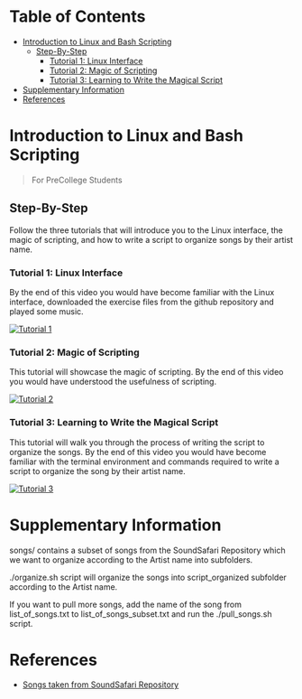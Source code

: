 
# Table of Contents 

<!-- vim-markdown-toc Marked -->

* [Introduction to Linux and Bash Scripting](#introduction-to-linux-and-bash-scripting)
  * [Step-By-Step](#step-by-step)
    * [Tutorial 1: Linux Interface](#tutorial-1:-linux-interface)
    * [Tutorial 2: Magic of Scripting](#tutorial-2:-magic-of-scripting)
    * [Tutorial 3: Learning to Write the Magical Script](#tutorial-3:-learning-to-write-the-magical-script)
* [Supplementary Information](#supplementary-information)
* [References](#references)

<!-- vim-markdown-toc -->

# Introduction to Linux and Bash Scripting
> For PreCollege Students

## Step-By-Step

Follow the three tutorials that will introduce you to the Linux interface, the magic of scripting, and how to write a script to organize songs by their artist name.

### Tutorial 1: Linux Interface

By the end of this video you would have become familiar with the Linux interface,
downloaded the exercise files from the github repository and played some music.

[![Tutorial 1](https://i.ytimg.com/vi/iqOVJMQgiqU/hqdefault.jpg)](https://www.youtube.com/watch?v=iqOVJMQgiqU&list=PLRKsj4fqvx5ji93fosJW4nprViBIpYf3z)

### Tutorial 2: Magic of Scripting 

This tutorial will showcase the magic of scripting. By the end of this video you would have 
understood the usefulness of scripting. 

[![Tutorial 2](https://i.ytimg.com/vi/t72NRn8byug/hqdefault.jpg)](https://www.youtube.com/watch?v=t72NRn8byug&list=PLRKsj4fqvx5ji93fosJW4nprViBIpYf3z)

### Tutorial 3: Learning to Write the Magical Script 

This tutorial will walk you through the process of writing the script to organize the songs.
By the end of this video you would have become familiar with the terminal environment and commands required to write a script to organize the song by their artist name. 

[![Tutorial 3](https://i.ytimg.com/vi/jpqxqT7MsWo/hqdefault.jpg)](https://www.youtube.com/watch?v=jpqxqT7MsWo&list=PLRKsj4fqvx5ji93fosJW4nprViBIpYf3z)

# Supplementary Information 

songs/ contains a subset of songs from the SoundSafari Repository which we want to organize according 
to the Artist name into subfolders.

./organize.sh script will organize the songs into script_organized subfolder according to the Artist name.

If you want to pull more songs, add the name of the song from list_of_songs.txt to list_of_songs_subset.txt 
and run the ./pull_songs.sh script. 

# References 

  * [Songs taken from SoundSafari Repository](https://github.com/SoundSafari/CC0-1.0-Music)




